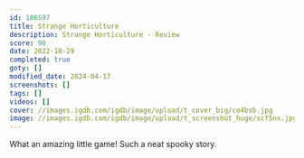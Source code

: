 ```yaml
---
id: 186597
title: Strange Horticulture
description: Strange Horticulture - Review
score: 90
date: 2022-10-29
completed: true
goty: []
modified_date: 2024-04-17
screenshots: []
tags: []
videos: []
cover: //images.igdb.com/igdb/image/upload/t_cover_big/co4bsb.jpg
image: //images.igdb.com/igdb/image/upload/t_screenshot_huge/scf5nx.jpg
---
```

What an amazing little game! Such a neat spooky story.